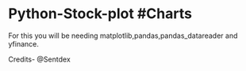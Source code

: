 # Python-Stock-plot #Charts
For this you will be needing matplotlib,pandas,pandas_datareader and yfinance.

Credits-
@Sentdex
